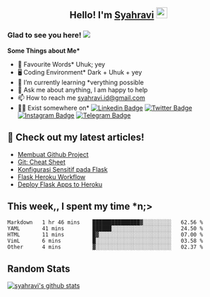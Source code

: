 <h2 align="center">Hello! I'm <a href="https://syahravi.github.io" target="_blank">Syahravi</a> <img src="https://media.giphy.com/media/hvRJCLFzcasrR4ia7z/giphy.gif" width="25px"></h2>

### Glad to see you here! ![](https://visitor-badge.glitch.me/badge?page_id=syahravi.syahravi)

<b> Some Things about Me*</b>
- 💬 Favourite Words\* Uhuk; yey
- 🖥️ Coding Environment\* Dark + Uhuk + yey
- 🌱 I’m currently learning \*verything possible
- 👀 Ask me about anything, I am happy to help
- 📫 How to reach me syahravi.id@gmail.com
- 👨‍💻 Exist somewhere on\* 
[![Linkedin Badge](https://img.shields.io/badge/-LinkedIn-0e76a8?style=flat-square&logo=Linkedin&logoColor=white)](https://linkedin.com/in/syahravi/)
[![Twitter Badge](https://img.shields.io/badge/-Twitter-00acee?style=flat-square&logo=Twitter&logoColor=white)](https://twitter.com/syahraavi/)
[![Instagram Badge](https://img.shields.io/badge/-Instagram-e4405f?style=flat-square&logo=Instagram&logoColor=white)](https://instagram.com/syahraavi)
[![Telegram Badge](https://img.shields.io/badge/-Telegram-0088cc?style=flat-square&logo=Telegram&logoColor=white)](https://t.me/syahravi)
## 📝 Check out my latest articles!
<!-- BLOG-POST-LIST:START -->
- [Membuat Github Project](https://syahravi.my.id/case-study/github-project/)
- [Git: Cheat Sheet](https://syahravi.my.id/git-cheat-sheet/)
- [Konfigurasi Sensitif pada Flask](https://syahravi.my.id/flask-heroku/konfigurasi-sensitif-flask/)
- [Flask Heroku Workflow](https://syahravi.my.id/flask-heroku/heroku-workflow/)
- [Deploy Flask Apps to Heroku](https://syahravi.my.id/flask-heroku/deploy-flask-apps/)
<!-- BLOG-POST-LIST:END -->

## This week,, I spent my time \*n;>
<!--START_SECTION:waka-->
```text
Markdown   1 hr 46 mins    ███████████████▓░░░░░░░░░   62.56 % 
YAML       41 mins         ██████░░░░░░░░░░░░░░░░░░░   24.50 % 
HTML       11 mins         █▓░░░░░░░░░░░░░░░░░░░░░░░   07.00 % 
VimL       6 mins          █░░░░░░░░░░░░░░░░░░░░░░░░   03.58 % 
Other      4 mins          ▓░░░░░░░░░░░░░░░░░░░░░░░░   02.37 % 
```
<!--END_SECTION:waka-->

## Random Stats
[![syahravi's github stats](https://github-readme-stats.vercel.app/api?username=syahravi&show_icons=true&theme=synthwave)](https://github.com/syahravi/)
